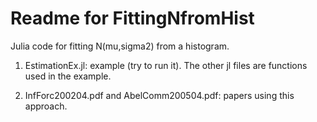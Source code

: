 Readme for FittingNfromHist
===========================

Julia code for fitting N(mu,sigma2) from a histogram. 

1. EstimationEx.jl: example (try to run it). The other jl files are functions used in the example.

2. InfForc200204.pdf and AbelComm200504.pdf: papers using this approach.